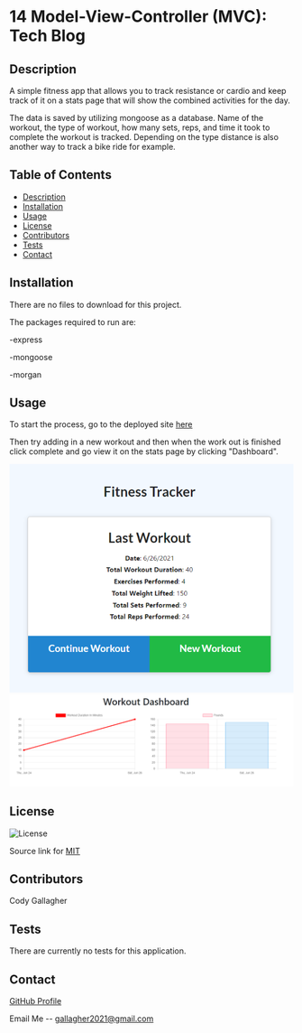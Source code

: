 # 14 Model-View-Controller (MVC): Tech Blog

## Description

A simple fitness app that allows you to track resistance or cardio and keep track of it on a stats page that will show the combined activities for the day. 

The data is saved by utilizing mongoose as a database. Name of the workout, the type of workout, how many sets, reps, and time it took to complete the workout is tracked. Depending on the type distance is also another way to track a bike ride for example. 

## Table of Contents
- [Description](#description)
- [Installation](#installation)
- [Usage](#usage)
- [License](#license)
- [Contributors](#contributors)
- [Tests](#tests)
- [Contact](#contact)

## Installation

There are no files to download for this project.

The packages required to run are:

-express

-mongoose

-morgan

## Usage

To start the process, go to the deployed site [here](https://serene-basin-23801.herokuapp.com/)

Then try adding in a new workout and then when the work out is finished click complete and go view it on the stats page by clicking "Dashboard".

![An example workout:](assets/images/workout1.png)
![An example stat page:](assets/images/workout2.png)

## License

![License](https://img.shields.io/badge/License-MIT-yellow.svg)

Source link for [MIT](https://opensource.org/licenses/MIT)

## Contributors

Cody Gallagher

## Tests

There are currently no tests for this application.  

## Contact

[GitHub Profile](https://github.com/CodyG-2021)

Email Me -- gallagher2021@gmail.com